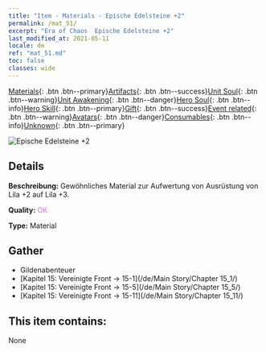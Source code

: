 ```yaml
---
title: "Item - Materials - Epische Edelsteine +2"
permalink: /mat_51/
excerpt: "Era of Chaos  Epische Edelsteine +2"
last_modified_at: 2021-05-11
locale: de
ref: "mat_51.md"
toc: false
classes: wide
---
```

 [Materials](/ItemsDE/){: .btn .btn--primary}[Artifacts](/ItemsDE/Artifacts/){: .btn .btn--success}[Unit Soul](/ItemsDE/UnitSoul/){: .btn .btn--warning}[Unit Awakening](/ItemsDE/UnitAwakening/){: .btn .btn--danger}[Hero Soul](/ItemsDE/HeroSoul/){: .btn .btn--info}[Hero Skill](/ItemsDE/HeroSkill/){: .btn .btn--primary}[Gift](/ItemsDE/Gift/){: .btn .btn--success}[Event related](/ItemsDE/Events/){: .btn .btn--warning}[Avatars](/ItemsDE/Avatars/){: .btn .btn--danger}[Consumables](/ItemsDE/Consumables/){: .btn .btn--info}[Unknown](/ItemsDE/Unknown/){: .btn .btn--primary}

 ![Epische Edelsteine +2](/images/t/i_cailiao_baoshi2.png)

## Details
 **Beschreibung:** Gewöhnliches Material zur Aufwertung von Ausrüstung von Lila +2 auf Lila +3.

 **Quality:** <span style="color: #DA70D6">OK</span>

 **Type:** Material

## Gather

*    Gildenabenteuer 
*    [Kapitel 15: Vereinigte Front -> 15-1](/de/Main Story/Chapter 15_1/) 
*    [Kapitel 15: Vereinigte Front -> 15-5](/de/Main Story/Chapter 15_5/) 
*    [Kapitel 15: Vereinigte Front -> 15-11](/de/Main Story/Chapter 15_11/) 

## This item contains:

  None

